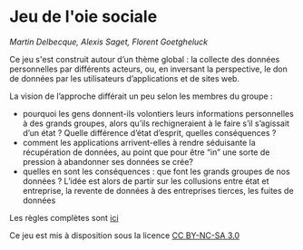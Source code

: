 # Jeu de l'oie sociale

_Martin Delbecque, Alexis Saget, Florent Goetgheluck_

Ce jeu s'est construit autour d’un thème global : la collecte des données personnelles
par différents acteurs, ou, en inversant la perspective, le don de données par les utilisateurs
d’applications et de sites web.

La vision de l’approche différait un peu selon les membres du groupe :

* pourquoi les gens donnent-ils volontiers leurs informations personnelles à des
grands groupes, alors qu’ils rechigneraient à le faire s’il s’agissait d’un état ? Quelle
différence d’état d’esprit, quelles conséquences ?
* comment les applications arrivent-elles à rendre séduisante la récupération de
données, au point que pour être “in” une sorte de pression à abandonner ses
données se crée?
* quelles en sont les conséquences : que font les grands groupes de nos données ?
L’idée est alors de partir sur les collusions entre état et entreprise, la revente de
données à des entreprises tierces, les fuites de données

Les règles complètes sont [ici](regles.pdf)

Ce jeu est mis à disposition sous la licence [CC BY-NC-SA 3.0](https://creativecommons.org/licenses/by-nc-sa/3.0/fr/)
